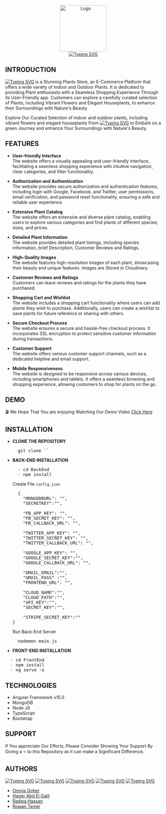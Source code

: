 
<div align="center">
  <img src="./FrontEnd/src/assets/images/animate.gif" alt="Logo" width="150px"><br>
  <a href="https://bloomsy-168d4.web.app/">
    <img src="https://readme-typing-svg.demolab.com?font=Dancing+Script&weight=700&size=30&pause=1000&color=749D77&center=true&vCenter=true&width=435&lines=Bloomsy+;A+Stunning+Plants+Store" alt="Typing SVG">
  </a>
</div>

## **INTRODUCTION**

[![Typing SVG](https://readme-typing-svg.herokuapp.com?font=Dancing+Script&weight=700&size=25&duration=1&pause=1000&color=749D77&width=75&vCenter=true&lines=Bloomsy)](https://bloomsy-168d4.web.app/) is a Stunning Plants Store, an E-Commerce Platform that offers a wide variety of Indoor and Outdoor Plants. It is dedicated to providing Plant enthusiasts with a Seamless Shopping Experience Through its User-Friendly app. Customers can explore a carefully curated selection of Plants, including Vibrant Flowers and Elegant Houseplants, to enhance their Surroundings with Nature's Beauty.

Explore Our Curated Selection of indoor and outdoor plants, including vibrant flowers and elegant houseplants From [![Typing SVG](https://readme-typing-svg.herokuapp.com?font=Dancing+Script&weight=700&size=25&duration=1&pause=1000&color=749D77&width=250&vCenter=true&lines=www.Bloomsy.com)](https://bloomsy-168d4.web.app/) to Embark on a green Journey and enhance Your Surroundings with Nature's Beauty.

## **FEATURES**

- **User-friendly Interface**<br>
  The website offers a visually appealing and user-friendly interface, facilitating a seamless shopping experience with intuitive navigation, clear categories, and filter functionality.

- **Authorization and Authentication**<br>
  The website provides secure authorization and authentication features, including login with Google, Facebook, and Twitter, user permissions, email verification, and password reset functionality, ensuring a safe and reliable user experience.

- **Extensive Plant Catalog**<br>
  The website offers an extensive and diverse plant catalog, enabling users to explore various categories and find plants of different species, sizes, and prices.

- **Detailed Plant Information**<br>
  The website provides detailed plant listings, including species information, brief Description, Customer Reviews and Ratings.

- **High-Quality Images**<br>
  The website features high-resolution images of each plant, showcasing their beauty and unique features. Images are Stored in Cloudinary.

- **Customer Reviews and Ratings**<br>
  Customers can leave reviews and ratings for the plants they have purchased.

- **Shopping Cart and Wishlist**<br>
  The website includes a shopping cart functionality where users can add plants they wish to purchase. Additionally, users can create a wishlist to save plants for future reference or sharing with others.

- **Secure Checkout Process**<br>
  The website ensures a secure and hassle-free checkout process. It incorporates SSL encryption to protect sensitive customer information during transactions.

- **Customer Support**<br>
  The website offers various customer support channels, such as a dedicated helpline and email support.

- **Mobile Responsiveness**<br>
  The website is designed to be responsive across various devices, including smartphones and tablets. It offers a seamless browsing and shopping experience, allowing customers to shop for plants on the go.

## **DEMO**

🎬 We Hope That You are enjoying Watching Our Demo Video [Click Here]()

## **INSTALLATION**

- **CLONE THE REPOSITORY**
  <pre>
    git clone ``
  </pre>

- **BACK-END INSTALLATION**
  <pre>
    - cd BackEnd
    - npm install
  </pre>

  Create File `config.json`
  <pre>
    {
      "MONGODBURL": "",
      "SECRETKEY":"",
  
      "FB_APP_KEY": "",
      "FB_SECRET_KEY": "",
      "FB_CALLBACK_URL": "",
  
      "TWITTER_APP_KEY": "",
      "TWITTER_SECRET_KEY": "",
      "TWITTER_CALLBACK_URL": "",
  
      "GOOGLE_APP_KEY": "",
      "GOOGLE_SECRET_KEY":"",
      "GOOGLE_CALLBACK_URL": "",
  
      "GMAIL_EMAIL":"",
      "GMAIL_PASS" :"",
      "FRONTEND_URL": "",
  
      "CLOUD_NAME":"",
      "CLOUD_PATH":"",
      "API_KEY":"",
      "SECRET_KEY":"",
  
      "STRIPE_SECRET_KEY":""
  }
  </pre>
  Run Back-End Server
  <pre>
    nodemon main.js
  </pre>

- **FRONT-END INSTALLATION**
<pre>
  - cd FrontEnd
  - npm install
  - ng serve -o
</pre>

## **TECHNOLOGIES**

- Angular Framework v15.0
- MongoDB
- Node JS
- TypeScript
- Bootstrap

## **SUPPORT**

If You appreciate Our Efforts, Please Consider Showing Your Support By Giving a ⭐
to this Repository as it can make a Significant Difference.

## **AUTHORS**

[![Typing SVG](https://readme-typing-svg.herokuapp.com?font=Dancing+Script&weight=700&size=25&duration=1&pause=1000&color=749D77&vCenter=true&lines=Mariam+Reda+Mokhtar)](https://github.com/Mariam-Mokhtar)
[![Typing SVG](https://readme-typing-svg.herokuapp.com?font=Dancing+Script&weight=700&size=25&duration=1&pause=1000&color=749D77&vCenter=true&lines=Mariam+Reda+Mokhtar)](https://github.com/Omnia-Goher)
[![Typing SVG](https://readme-typing-svg.herokuapp.com?font=Dancing+Script&weight=700&size=25&duration=1&pause=1000&color=749D77&vCenter=true&lines=Hager+Abd+El+Galil)](https://github.com/Hager-Abd-El-Galil)
[![Typing SVG](https://readme-typing-svg.herokuapp.com?font=Dancing+Script&weight=700&size=25&duration=1&pause=1000&color=749D77&vCenter=true&lines=Radwa+Hassan)](https://github.com/RadwaHassan99)
[![Typing SVG](https://readme-typing-svg.herokuapp.com?font=Dancing+Script&weight=700&size=25&duration=1&pause=1000&color=749D77&vCenter=true&lines=Rowan+Tamer)](https://github.com/rowantamer)

- [Omnia Goher](https://github.com/Omnia-Goher)
- [Hager Abd El Galil](https://github.com/Hager-Abd-El-Galil)
- [Radwa Hassan](https://github.com/RadwaHassan99)
- [Rowan Tamer](https://github.com/rowantamer)

